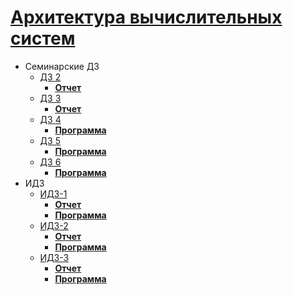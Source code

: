 # [Архитектура вычислительных систем](https://www.hse.ru/edu/courses/402853428)

- Семинарские ДЗ
  - [ДЗ 2](HW_2/)
    - [**Отчет**](HW_2/DZ_2.pdf)
  - [ДЗ 3](HW_3/)
    - [**Отчет**](HW_3/dz_3_countdown.md)
  - [ДЗ 4](HW_4/)
    - [**Программа**](HW_4/hw4.asm)
  - [ДЗ 5](HW_5)
    - [**Программа**](HW_5/hw5.asm)
  - [ДЗ 6](HW_6)
    - [**Программа**](HW_6/program)
- ИДЗ
  - [ИДЗ-1](IDZ_1)
    - [**Отчет**](IDZ_1/readme.pdf)
    - [**Программа**](IDZ_1/program)
  - [ИДЗ-2](IDZ_2)
    - [**Отчет**](IDZ_2/отчет.pdf)
    - [**Программа**](IDZ_2/program)
  - [ИДЗ-3](IDZ_3)
    - [**Отчет**](IDZ_3/отчет.pdf)
    - [**Программа**](IDZ_3/program)